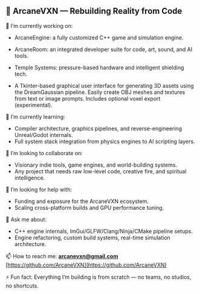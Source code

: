 <!--
**ArcaneVXN/ArcaneVXN** is a ✨ _special_ ✨ repository because its `README.md` (this file) appears on your GitHub profile.
-->

## 🔮 ArcaneVXN — Rebuilding Reality from Code

🔭 I’m currently working on:
- ArcaneEngine: a fully customized C++ game and simulation engine.
- ArcaneRoom: an integrated developer suite for code, art, sound, and AI tools.
- Temple Systems: pressure-based hardware and intelligent shielding tech.

- A Tkinter-based graphical user interface for generating 3D assets using the DreamGaussian pipeline.
Easily create OBJ meshes and textures from text or image prompts. Includes optional voxel export (experimental).


🌱 I’m currently learning:
- Compiler architecture, graphics pipelines, and reverse-engineering Unreal/Godot internals.
- Full system stack integration from physics engines to AI scripting layers.

👯 I’m looking to collaborate on:
- Visionary indie tools, game engines, and world-building systems.
- Any project that needs raw low-level code, creative fire, and spiritual intelligence.

🤔 I’m looking for help with:
- Funding and exposure for the ArcaneVXN ecosystem.
- Scaling cross-platform builds and GPU performance tuning.

💬 Ask me about:
- C++ engine internals, ImGui/GLFW/Clang/Ninja/CMake pipeline setups.
- Engine refactoring, custom build systems, real-time simulation architecture.

📫 How to reach me:
**arcanevxn@gmail.com**  
[https://github.com/ArcaneVXN](https://github.com/ArcaneVXN)

⚡ Fun fact:
Everything I’m building is from scratch — no teams, no studios, no shortcuts.
